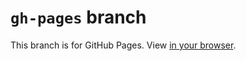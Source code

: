 # `gh-pages` branch
This branch is for GitHub Pages. View [in your browser](http://LB--.GitHub.IO/PolyStatic/).
